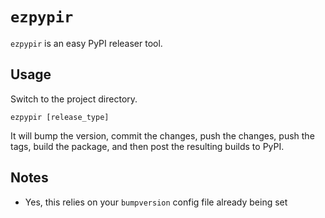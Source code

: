# `ezpypir`

`ezpypir` is an easy PyPI releaser tool.

## Usage

Switch to the project directory.

```shell
ezpypir [release_type]
```

It will bump the version, commit the changes, push the changes, push the tags, build the package, and then post the resulting builds to PyPI.

## Notes

- Yes, this relies on your `bumpversion` config file already being set
